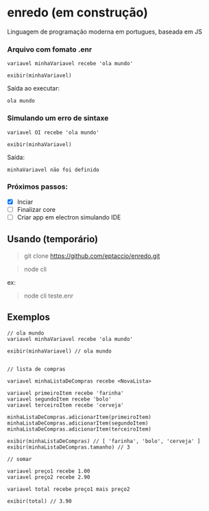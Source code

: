 # enredo (em construção)
Linguagem de programação moderna em portugues, baseada em JS

### Arquivo com fomato .enr
```
variavel minhaVariavel recebe 'ola mundo'

exibir(minhaVariavel)
```

Saída ao executar:
```
ola mundo
```

### Simulando um erro de sintaxe
```
variavel OI recebe 'ola mundo'

exibir(minhaVariavel)
```
Saída:
```
minhaVariavel não foi definido
```

### Próximos passos:
- [x] Inciar
- [ ] Finalizar core  
- [ ] Criar app em electron simulando IDE 

## Usando (temporário)
> git clone https://github.com/eptaccio/enredo.git

> node cli <caminho para o arquivo>

ex:

> node cli teste.enr

## Exemplos

```
// ola mundo
variavel minhaVariavel recebe 'ola mundo'

exibir(minhaVariavel) // ola mundo


// lista de compras

variavel minhaListaDeCompras recebe <NovaLista>

variavel primeiroItem recebe 'farinha'
variavel segundoItem recebe 'bolo'
variavel terceiroItem recebe 'cerveja'

minhaListaDeCompras.adicionarItem(primeiroItem)
minhaListaDeCompras.adicionarItem(segundoItem)
minhaListaDeCompras.adicionarItem(terceiroItem)

exibir(minhaListaDeCompras) // [ 'farinha', 'bolo', 'cerveja' ]
exibir(minhaListaDeCompras.tamanho) // 3

// somar

variavel preço1 recebe 1.00
variavel preço2 recebe 2.90

variavel total recebe preço1 mais preço2

exibir(total) // 3.90
```
